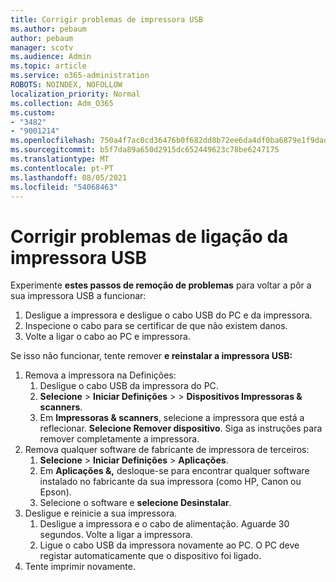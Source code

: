 ```yaml
---
title: Corrigir problemas de impressora USB
ms.author: pebaum
author: pebaum
manager: scotv
ms.audience: Admin
ms.topic: article
ms.service: o365-administration
ROBOTS: NOINDEX, NOFOLLOW
localization_priority: Normal
ms.collection: Adm_O365
ms.custom:
- "3482"
- "9001214"
ms.openlocfilehash: 750a4f7ac0cd36476b0f682dd8b72ee6da4df0ba6879e1f9dad32dbcea15053e
ms.sourcegitcommit: b5f7da89a650d2915dc652449623c78be6247175
ms.translationtype: MT
ms.contentlocale: pt-PT
ms.lasthandoff: 08/05/2021
ms.locfileid: "54068463"
---
```

# <a name="fix-usb-printer-connection-issues"></a>Corrigir problemas de ligação da impressora USB

Experimente **estes passos de remoção de problemas** para voltar a pôr a sua impressora USB a funcionar:

1. Desligue a impressora e desligue o cabo USB do PC e da impressora.
2. Inspecione o cabo para se certificar de que não existem danos.
3. Volte a ligar o cabo ao PC e impressora.

Se isso não funcionar, tente remover **e reinstalar a impressora USB:**

1. Remova a impressora na Definições:
    1. Desligue o cabo USB da impressora do PC.
    2. **Selecione**  >  **Iniciar Definições**  >    >  **Dispositivos Impressoras & scanners**.
    3. Em **Impressoras & scanners**, selecione a impressora que está a reflecionar. **Selecione Remover dispositivo**. Siga as instruções para remover completamente a impressora.
2. Remova qualquer software de fabricante de impressora de terceiros:
    1. **Selecione**  >  **Iniciar Definições**  >  **Aplicações**.
    2. Em **Aplicações &,** desloque-se para encontrar qualquer software instalado no fabricante da sua impressora (como HP, Canon ou Epson).
    3. Selecione o software e **selecione Desinstalar**.
3. Desligue e reinicie a sua impressora.<br>
    1. Desligue a impressora e o cabo de alimentação. Aguarde 30 segundos. Volte a ligar a impressora.
    2. Ligue o cabo USB da impressora novamente ao PC. O PC deve registar automaticamente que o dispositivo foi ligado.
4. Tente imprimir novamente.